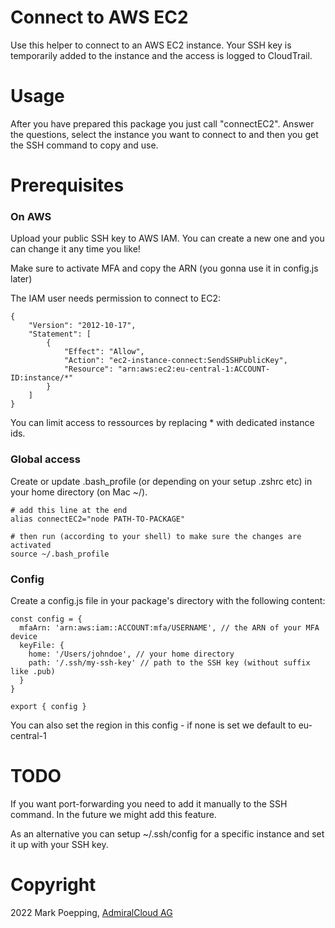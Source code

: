 # Connect to AWS EC2
Use this helper to connect to an AWS EC2 instance. Your SSH key is temporarily added to the instance and the access is logged to CloudTrail.

# Usage
After you have prepared this package you just call "connectEC2". Answer the questions, select the instance you want to connect to and then you get the SSH command to copy and use.

# Prerequisites
### On AWS
Upload your public SSH key to AWS IAM. You can create a new one and you can change it any time you like!

Make sure to activate MFA and copy the ARN (you gonna use it in config.js later)

The IAM user needs permission to connect to EC2:
```
{
    "Version": "2012-10-17",
    "Statement": [
        {
            "Effect": "Allow",
            "Action": "ec2-instance-connect:SendSSHPublicKey",
            "Resource": "arn:aws:ec2:eu-central-1:ACCOUNT-ID:instance/*"
        }
    ]
}
``` 
You can limit access to ressources by replacing * with dedicated instance ids.

### Global access
Create or update .bash_profile (or depending on your setup .zshrc etc) in your home directory (on Mac ~/). 
```
# add this line at the end
alias connectEC2="node PATH-TO-PACKAGE"

# then run (according to your shell) to make sure the changes are activated
source ~/.bash_profile
```

### Config
Create a config.js file in your package's directory with the following content:

```
const config = {
  mfaArn: 'arn:aws:iam::ACCOUNT:mfa/USERNAME', // the ARN of your MFA device
  keyFile: {
    home: '/Users/johndoe', // your home directory
    path: '/.ssh/my-ssh-key' // path to the SSH key (without suffix like .pub)
  }
}

export { config }
```

You can also set the region in this config - if none is set we default to eu-central-1

# TODO
If you want port-forwarding you need to add it manually to the SSH command. In the future we might add this feature.

As an alternative you can setup ~/.ssh/config for a specific instance and set it up with your SSH key.

# Copyright
2022 Mark Poepping, [AdmiralCloud AG](https://www.admiralcloud.com)